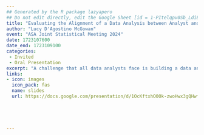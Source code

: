 ```yaml
---
## Generated by the R package lazyapero
## Do not edit directly, edit the Google Sheet [id = 1-PItelqpv0Sb_LdiEDqb8O3D_Roii5nVTL07IRVbRtA]
title: "Evaluating the Alignment of a Data Analysis between Analyst and Audience"
author: "Lucy D'Agostino McGowan"
event: "ASA Joint Statistical Meeting 2024"
date: 1723107600
date_end: 1723109100
categories:
 - Invited
 - Oral Presentation
excerpt: "A challenge that all data analysts face is building a data analysis that is useful for a given audience. In this talk, we will begin by proposing a set of principles for describing data analyses. We will then introduce a concept that we call the alignment of a data analysis between the data analyst and audience. We define a successfully aligned data analysis as the matching of principles between the analyst and the audience for whom the analysis is developed. We will propose a statistical model and general framework for evaluating the alignment of a data analysis. This framework can be used as a guide for practicing data scientists and students in data science courses for how to build better data analyses."
links:
- icon: images
  icon_pack: fas
  name: slides
  url: https://docs.google.com/presentation/d/1OcKftxhO0Ok-zwoHwx3gQHwf6EUCI26Jlg-_SRmozqE/edit?usp=sharing





---
```

